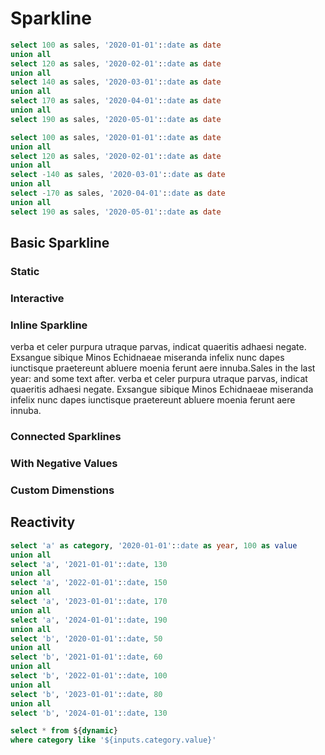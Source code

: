 # Sparkline

```sql sp
select 100 as sales, '2020-01-01'::date as date
union all
select 120 as sales, '2020-02-01'::date as date
union all
select 140 as sales, '2020-03-01'::date as date
union all
select 170 as sales, '2020-04-01'::date as date
union all
select 190 as sales, '2020-05-01'::date as date
```

```sql sp2
select 100 as sales, '2020-01-01'::date as date
union all
select 120 as sales, '2020-02-01'::date as date
union all
select -140 as sales, '2020-03-01'::date as date
union all
select -170 as sales, '2020-04-01'::date as date
union all
select 190 as sales, '2020-05-01'::date as date
```

## Basic Sparkline

### Static
<Sparkline data={sp} dateCol=date valueCol=sales type=line interactive=false yScale=false valueFmt=eur dateFmt=mmm/>

### Interactive
<Sparkline data={sp} dateCol=date valueCol=sales type=line interactive=true yScale=false valueFmt=eur dateFmt=mmm/>

### Inline Sparkline
verba et celer purpura utraque parvas, indicat quaeritis adhaesi negate. Exsangue sibique Minos Echidnaeae miseranda infelix nunc dapes iunctisque praetereunt abluere moenia ferunt aere innuba.Sales in the last year: <Sparkline data={sp} dateCol=date valueCol=sales type=bar interactive=true yScale=false valueFmt=eur dateFmt=mmm color=darkgreen/> and some text after. verba et celer purpura utraque parvas, indicat quaeritis adhaesi negate. Exsangue sibique Minos Echidnaeae miseranda infelix nunc dapes iunctisque praetereunt abluere moenia ferunt aere innuba.

### Connected Sparklines
<Sparkline data={sp} dateCol=date valueCol=sales type=bar    interactive=true yScale=false valueFmt=eur dateFmt=mmm connectGroup=mysparkline/>
<Sparkline data={sp} dateCol=date valueCol=sales type=area color=maroon interactive=true yScale=false valueFmt=eur dateFmt=mmm connectGroup=mysparkline/>
<Sparkline data={sp} dateCol=date valueCol=sales type=line color=purple interactive=true yScale=false valueFmt=eur dateFmt=mmm connectGroup=mysparkline/>

### With Negative Values
<Sparkline data={sp2} dateCol=date valueCol=sales type=bar    interactive=true yScale=false valueFmt=eur dateFmt=mmm/>
<Sparkline data={sp2} dateCol=date valueCol=sales type=area color=maroon interactive=true yScale=false valueFmt=eur dateFmt=mmm/>
<Sparkline data={sp2} dateCol=date valueCol=sales type=line color=purple interactive=true yScale=false valueFmt=eur dateFmt=mmm/>

### Custom Dimenstions
<Sparkline data={sp} dateCol=date valueCol=sales type=area color=maroon interactive=true yScale=false valueFmt=eur dateFmt=mmm height=30 width=20/>
<Sparkline data={sp} dateCol=date valueCol=sales type=line color=purple interactive=true yScale=false valueFmt=eur dateFmt=mmm height=30 width=300/>
<Sparkline data={sp} dateCol=date valueCol=sales type=bar    interactive=true yScale=false valueFmt=eur dateFmt=mmm height=80 width=120/>


## Reactivity

```sql dynamic
select 'a' as category, '2020-01-01'::date as year, 100 as value
union all
select 'a', '2021-01-01'::date, 130
union all
select 'a', '2022-01-01'::date, 150
union all
select 'a', '2023-01-01'::date, 170
union all
select 'a', '2024-01-01'::date, 190
union all
select 'b', '2020-01-01'::date, 50
union all
select 'b', '2021-01-01'::date, 60
union all
select 'b', '2022-01-01'::date, 100
union all
select 'b', '2023-01-01'::date, 80
union all
select 'b', '2024-01-01'::date, 130
```

<Dropdown data={dynamic} name=category value=category defaultValue=a/>

```sql dynamic_filtered
select * from ${dynamic}
where category like '${inputs.category.value}'
```

<Sparkline data={dynamic_filtered} dateCol=year valueCol=value interactive=false/>
<LineBreak lines=1/>

<Sparkline data={dynamic_filtered} dateCol=year valueCol=value interactive=true/>
<LineBreak lines=1/>

<BigValue
    data={dynamic_filtered}
    value=value
    sparkline=year
/>